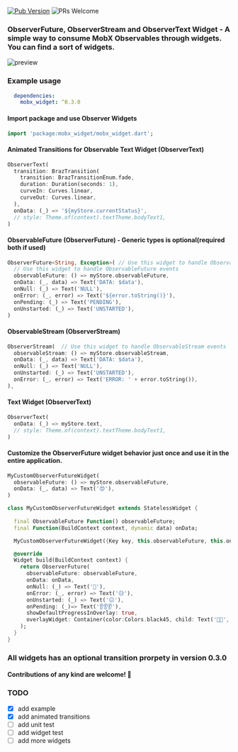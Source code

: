[![Pub Version](https://img.shields.io/pub/v/mobx_widget?color=%2302569B&label=pub&logo=flutter)](https://pub.dev/packages/mobx_widget) ![PRs Welcome](https://img.shields.io/badge/PRs-welcome-brightgreen.svg)

### ObserverFuture, ObserverStream and ObserverText Widget - A simple way to consume MobX Observables through widgets. You can find a sort of widgets.


![preview](https://user-images.githubusercontent.com/3827308/79704747-40f2b600-8289-11ea-97e4-55f4d85800e8.gif)

### Example usage

```yaml
  dependencies:
    mobx_widget: ^0.3.0
```

#### Import package and use Observer Widgets
```dart
import 'package:mobx_widget/mobx_widget.dart';
```

#### Animated Transitions for Observable Text Widget (ObserverText)
```dart
ObserverText(
  transition: BrazTransition(
    transition: BrazTransitionEnum.fade,
    duration: Duration(seconds: 1),
    curveIn: Curves.linear,
    curveOut: Curves.linear,
  ),
  onData: (_) => '${myStore.currentStatus}',
  // style: Theme.of(context).textTheme.bodyText1,
)
```

#### ObservableFuture (ObserverFuture) - Generic types is optional(required both if used)
```dart
ObserverFuture<String, Exception>( // Use this widget to handle ObservableFuture events
  // Use this widget to handle ObservableFuture events
  observableFuture: () => myStore.observableFuture,
  onData: (_, data) => Text('DATA: $data'),
  onNull: (_) => Text('NULL'),
  onError: (_, error) => Text('${error.toString()}'),
  onPending: (_) => Text('PENDING'),
  onUnstarted: (_) => Text('UNSTARTED'),
)
```

#### ObservableStream (ObserverStream)
```dart
ObserverStream(  // Use this widget to handle ObservableStream events
  observableStream: () => myStore.observableStream,
  onData: (_, data) => Text('DATA: $data'),
  onNull: (_) => Text('NULL'),
  onUnstarted: (_) => Text('UNSTARTED'),
  onError: (_, error) => Text('ERROR: ' + error.toString()),
),
```

#### Text Widget (ObserverText)
```dart
ObserverText(
  onData: (_) => myStore.text,
  // style: Theme.of(context).textTheme.bodyText1,
)
```

#### Customize the ObserverFuture widget behavior just once and use it in the entire application.
```dart
MyCustomObserverFutureWidget(
  observableFuture: () => myStore.observableFuture,
  onData: (_, data) => Text('😍'),
)
```
```dart
class MyCustomObserverFutureWidget extends StatelessWidget {
  
  final ObservableFuture Function() observableFuture;
  final Function(BuildContext context, dynamic data) onData;

  MyCustomObserverFutureWidget({Key key, this.observableFuture, this.onData}) : super(key: key);

  @override
  Widget build(BuildContext context) {
    return ObserverFuture(
      observableFuture: observableFuture,
      onData: onData,
      onNull: (_) => Text('🤔'),
      onError: (_, error) => Text('😥'),
      onUnstarted: (_) => Text('😐'),
      onPending: (_)=> Text('👂👂👂'),
      showDefaultProgressInOverlay: true,
      overlayWidget: Container(color:Colors.black45, child: Text('👀💬', style: TextStyle(fontSize: 40),), alignment: Alignment.center,)
    );
  }
}
```

### All widgets has an optional transition prorpety in version 0.3.0

#### Contributions of any kind are welcome! 👾

### TODO
- [x] add example
- [x] add animated transitions
- [ ] add unit test
- [ ] add widget test
- [ ] add more widgets
